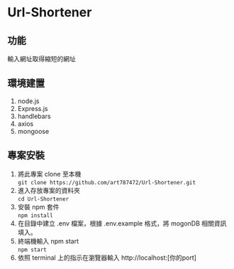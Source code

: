 # Url-Shortener
## 功能
輸入網址取得縮短的網址  

## 環境建置

1. node.js
2. Express.js
3. handlebars
4. axios
5. mongoose

## 專案安裝

1. 將此專案 clone 至本機  
   `git clone https://github.com/art787472/Url-Shortener.git`
2. 進入存放專案的資料夾  
   `cd Url-Shortener`
3. 安裝 npm 套件  
   `npm install`
4. 在目錄中建立 .env 檔案，根據 .env.example 格式，將 mogonDB 相關資訊填入。  
5. 終端機輸入 npm start  
   `npm start`
6. 依照 terminal 上的指示在瀏覽器輸入 http://localhost:[你的port]
